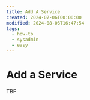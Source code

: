 ```yaml
---
title: Add A Service
created: 2024-07-06T00:00:00
modified: 2024-08-06T16:47:54
tags:
  - how-to
  - sysadmin
  - easy
---
```


# Add a Service

TBF
